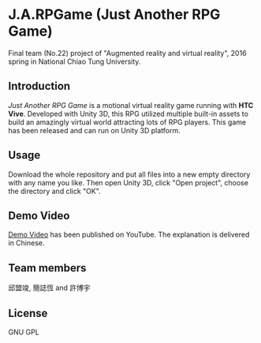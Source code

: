 # J.A.RPGame (Just Another RPG Game)
Final team (No.22) project of "Augmented reality and virtual reality", 2016 spring in National Chiao Tung University.

## Introduction
*Just Another RPG Game* is a motional virtual reality game running with **HTC Vive**. Developed with Unity 3D, this RPG utilized multiple built-in assets to build an amazingly virtual world attracting lots of RPG players. This game has been released and can run on Unity 3D platform.

## Usage
Download the whole repository and put all files into a new empty directory with any name you like. Then open Unity 3D, click "Open project", choose the directory and click "OK".

## Demo Video
[Demo Video](https://www.youtube.com/watch?v=IZy2MGvc678) has been published on YouTube. The explanation is delivered in Chinese.

## Team members
邱盟竣, 簡誌恆 and 許博宇

## License
GNU GPL
